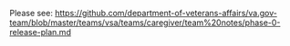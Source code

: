 Please see: https://github.com/department-of-veterans-affairs/va.gov-team/blob/master/teams/vsa/teams/caregiver/team%20notes/phase-0-release-plan.md
